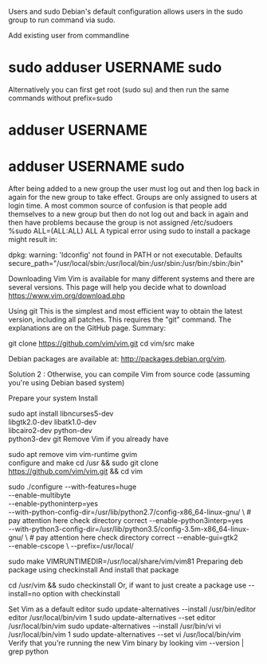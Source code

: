 Users and sudo
Debian's default configuration allows users in the sudo group
to run command via sudo.

Add existing user from commandline
# sudo adduser USERNAME sudo

Alternatively you can first get root (sudo su) and then run the
same commands without prefix=sudo
# adduser USERNAME
# adduser USERNAME sudo
After being added to a new group the user must log out and then log back in again for the new group to take effect. Groups are only assigned to users at login time. A most common source of confusion is that people add themselves to a new group but then do not log out and back in again and then have problems because the group is not assigned
/etc/sudoers    
%sudo   ALL=(ALL:ALL) ALL
A typical error using sudo to install a package might result in:


dpkg: warning: 'ldconfig' not found in PATH or not executable.
Defaults secure_path="/usr/local/sbin:/usr/local/bin:/usr/sbin:/usr/bin:/sbin:/bin"


Downloading Vim
Vim is available for many different systems and there are several versions. This page will help you decide what to download
https://www.vim.org/download.php

Using git
This is the simplest and most efficient way to obtain the latest version, including all patches. This requires the "git" command.
The explanations are on the GitHub page.
Summary:

git clone https://github.com/vim/vim.git
cd vim/src
make

Debian packages are available at: http://packages.debian.org/vim.

Solution 2 :
Otherwise, you can compile Vim from source code (assuming you're using Debian based system)

Prepare your system
Install

sudo apt install libncurses5-dev \
libgtk2.0-dev libatk1.0-dev \
libcairo2-dev python-dev \
python3-dev git
Remove Vim if you already have

sudo apt remove vim vim-runtime gvim  
configure and make
cd /usr && sudo git clone https://github.com/vim/vim.git && cd vim  

sudo ./configure --with-features=huge \
--enable-multibyte \
--enable-pythoninterp=yes \
--with-python-config-dir=/usr/lib/python2.7/config-x86_64-linux-gnu/ \  # pay attention here check directory correct
--enable-python3interp=yes \
--with-python3-config-dir=/usr/lib/python3.5/config-3.5m-x86_64-linux-gnu/ \  # pay attention here check directory correct
--enable-gui=gtk2 \
--enable-cscope \ 
--prefix=/usr/local/

sudo make VIMRUNTIMEDIR=/usr/local/share/vim/vim81 
Preparing deb package using checkinstall
And install that package

cd /usr/vim && sudo checkinstall
Or, if want to just create a package use --install=no option with checkinstall

Set Vim as a default editor
sudo update-alternatives --install /usr/bin/editor editor /usr/local/bin/vim 1
sudo update-alternatives --set editor /usr/local/bin/vim
sudo update-alternatives --install /usr/bin/vi vi /usr/local/bin/vim 1
sudo update-alternatives --set vi /usr/local/bin/vim   
Verify that you're running the new Vim binary by looking
vim --version | grep python
